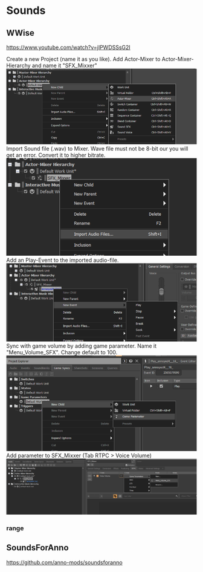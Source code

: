 # Sounds

## WWise

https://www.youtube.com/watch?v=jIPWDSSsG2I

Create a new Project (name it as you like).
Add Actor-Mixer to Actor-Mixer-Hierarchy and name it "SFX_Mixxer"
![Actor-Mixer](./img/ActorMixer.png)
Import Sound file (.wav) to Mixer. Wave file must not be 8-bit our you will get an error. Convert it to higher bitrate.
![alt text](./img/import.png)
Add an Play-Event to the imported audio-file.
![alt text](./img/playevent.png)
Sync with game volume by adding game parameter. Name it "Menu_Volume_SFX". Change default to 100.
![alt text](./img/gameparameter.png)
Add parameter to SFX_Mixxer (Tab RTPC > Voice Volume)
![alt text](./img/rtpc.png)

### range



## SoundsForAnno

https://github.com/anno-mods/soundsforanno
